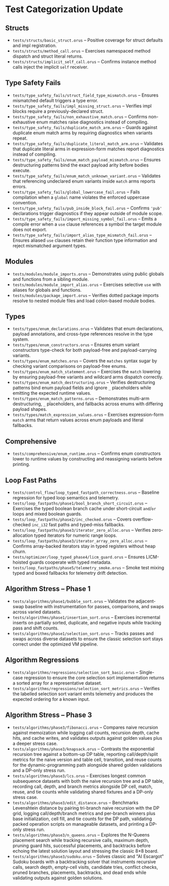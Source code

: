 # Test Categorization Update

## Structs
- `tests/structs/basic_struct.orus` – Positive coverage for struct defaults and impl registration.
- `tests/structs/method_call.orus` – Exercises namespaced method dispatch and struct literal returns.
- `tests/structs/implicit_self_call.orus` – Confirms instance method calls inject the implicit `self` receiver.

## Type Safety Fails
- `tests/type_safety_fails/struct_field_type_mismatch.orus` – Ensures mismatched default triggers a type error.
- `tests/type_safety_fails/impl_missing_struct.orus` – Verifies impl blocks require a previously-declared struct.
- `tests/type_safety_fails/non_exhaustive_match.orus` – Confirms non-exhaustive enum matches raise diagnostics instead of compiling.
- `tests/type_safety_fails/duplicate_match_arm.orus` – Guards against duplicate enum match arms by requiring diagnostics when variants repeat.
- `tests/type_safety_fails/duplicate_literal_match_arm.orus` – Validates that duplicate literal arms in expression-form matches report diagnostics instead of compiling.
- `tests/type_safety_fails/enum_match_payload_mismatch.orus` – Ensures destructuring patterns bind the exact payload arity before bodies execute.
- `tests/type_safety_fails/enum_match_unknown_variant.orus` – Validates that referencing undeclared enum variants inside `match` arms reports errors.
- `tests/type_safety_fails/global_lowercase_fail.orus` – Fails compilation when a `global` name violates the enforced uppercase convention.
- `tests/type_safety_fails/pub_inside_block_fail.orus` – Confirms `'pub'` declarations trigger diagnostics if they appear outside of module scope.
- `tests/type_safety_fails/import_missing_symbol_fail.orus` – Emits a compile error when a `use` clause references a symbol the target module does not export.
- `tests/type_safety_fails/import_alias_type_mismatch_fail.orus` – Ensures aliased `use` clauses retain their function type information and reject mismatched argument types.

## Modules
- `tests/modules/module_imports.orus` – Demonstrates using public globals and functions from a sibling module.
- `tests/modules/module_import_alias.orus` – Exercises selective `use` with aliases for globals and functions.
- `tests/modules/package_import.orus` – Verifies dotted package imports resolve to nested module files and load colon-based module bodies.

## Types
- `tests/types/enum_declarations.orus` – Validates that enum declarations, payload annotations, and cross-type references resolve in the type system.
- `tests/types/enum_constructors.orus` – Ensures enum variant constructors type-check for both payload-free and payload-carrying variants.
- `tests/types/enum_matches.orus` – Covers the `matches` syntax sugar by checking variant comparisons on payload-free enums.
- `tests/types/enum_match_statement.orus` – Exercises the `match` lowering by ensuring payload-free variants and wildcard arms dispatch correctly.
- `tests/types/enum_match_destructuring.orus` – Verifies destructuring patterns bind enum payload fields and ignore `_` placeholders while emitting the expected runtime values.
- `tests/types/enum_match_patterns.orus` – Demonstrates multi-arm destructuring, `_` placeholders, and fallbacks across enums with differing payload shapes.
- `tests/types/match_expression_values.orus` – Exercises expression-form `match` arms that return values across enum payloads and literal fallbacks.

## Comprehensive
- `tests/comprehensive/enum_runtime.orus` – Confirms enum constructors lower to runtime values by constructing and reassigning variants before printing.

## Loop Fast Paths
- `tests/control_flow/loop_typed_fastpath_correctness.orus` – Baseline regression for typed loop semantics and telemetry.
- `tests/loop_fastpaths/phase1/bool_branch_short_circuit.orus` – Exercises the typed boolean branch cache under short-circuit `and`/`or` loops and mixed boolean guards.
- `tests/loop_fastpaths/phase2/inc_checked.orus` – Covers overflow-checked `inc_i32` fast paths and typed-miss fallbacks.
- `tests/loop_fastpaths/phase3/iterator_zero_alloc.orus` – Verifies zero-allocation typed iterators for numeric range loops.
- `tests/loop_fastpaths/phase3/iterator_array_zero_alloc.orus` – Confirms array-backed iterators stay in typed registers without heap churn.
- `tests/optimizer/loop_typed_phase4/licm_guard.orus` – Ensures LICM-hoisted guards cooperate with typed metadata.
- `tests/loop_fastpaths/phase5/telemetry_smoke.orus` – Smoke test mixing typed and boxed fallbacks for telemetry drift detection.

## Algorithm Stress – Phase 1
- `tests/algorithms/phase1/bubble_sort.orus` – Validates the adjacent-swap baseline with instrumentation for passes, comparisons, and swaps across varied datasets.
- `tests/algorithms/phase1/insertion_sort.orus` – Exercises incremental inserts on partially sorted, duplicate, and negative inputs while tracking pass and shift counts.
- `tests/algorithms/phase1/selection_sort.orus` – Tracks passes and swaps across diverse datasets to ensure the classic selection sort stays correct under the optimized VM pipeline.

## Algorithm Regressions
- `tests/algorithms/regressions/selection_sort_basic.orus` – Single-case regression to ensure the core selection sort implementation returns a sorted array for a representative dataset.
- `tests/algorithms/regressions/selection_sort_metrics.orus` – Verifies the labelled selection sort variant emits telemetry and produces the expected ordering for a known input.

## Algorithm Stress – Phase 3
- `tests/algorithms/phase3/fibonacci.orus` – Compares naive recursion against memoization while logging call counts, recursion depth, cache hits, and cache writes, and validates outputs against golden values plus a deeper stress case.
- `tests/algorithms/phase3/knapsack.orus` – Contrasts the exponential recursion tree against a bottom-up DP table, reporting call/depth/split metrics for the naive version and table cell, transition, and reuse counts for the dynamic-programming path alongside shared golden validations and a DP-only stress run.
- `tests/algorithms/phase3/lcs.orus` – Exercises longest common subsequence datasets with both the naive recursion tree and a DP table, recording call, depth, and branch metrics alongside DP cell, match, reuse, and tie counts while validating shared fixtures and a DP-only stress case.
- `tests/algorithms/phase3/edit_distance.orus` – Benchmarks Levenshtein distance by pairing tri-branch naive recursion with the DP grid, logging call/depth/branch metrics and per-branch winners plus base initialization, cell fill, and tie counts for the DP path, validating packed operation scripts on manageable datasets, and printing a DP-only stress run.
- `tests/algorithms/phase3/n_queens.orus` – Explores the N-Queens placement search while tracking recursive calls, maximum depth, pruning guard hits, successful placements, and backtracks before echoing the latest solution layout and stressing the classic 8×8 board.
- `tests/algorithms/phase3/sudoku.orus` – Solves classic and "AI Escargot" Sudoku boards with a backtracking solver that instruments recursive calls, search depth, empty-cell visits, candidate tries, conflict checks, pruned branches, placements, backtracks, and dead ends while validating outputs against golden solutions.
